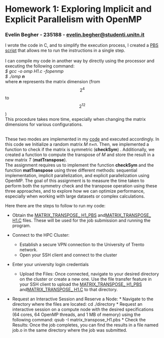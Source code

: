 # **Homework 1: Exploring Implicit and Explicit Parallelism with OpenMP** <br>
### Evelin Begher - 235188 - evelin.begher@studenti.unitn.it <br>

I wrote the code in C, and to simplify the execution process, I created a [PBS script](matrix_transpose_H1.pbs) that allows me to run the instructions in a single step.<br>
<br>
I can compile my code in another way by directly using the processor and executing the following command: <br>
*$ gcc -o omp H1.c -fopenmp <br>
$ ./omp **n*** <br>
where ***n*** represents the matrix dimension (from $$2^4$$ to $$2^{12}$$)<br>
This procedure takes more time, especially when changing the matrix dimensions for various configurations. <br>
<br>

These two modes are implemented in my [code](matrix_transpose_H1.c) and executed accordingly. In this code we Initialize a random matrix *M* *n×n*. Then, we implemented a function to check if the matrix is symmetric (**checkSym**) . Additionally, we created a function to compute the transpose of *M* and store the result in a new matrix *T* (**matTranspose**). <br>
The assignment requires us to implement the function **checkSym** and the function **matTranspose** using three different methods: sequential implementation, implicit parallelization, and explicit parallelization using OpenMP. The goal of this assignment is to measure the time taken to perform both the symmetry check and the transpose operation using these three approaches, and to explore how we can optimize performance, especially when working with large datasets or complex calculations.

Here there are the steps to follow to run my code: 

* Obtain the [MATRIX_TRANSPOSE_ H1_PBS](matrix_transpose_H1.pbs) and[MATRIX_TRANSPOSE_ H1.C](matrix_transpose_H1.c) files. These will be used for the job submission and running the program.

* Connect to the HPC Cluster:

    * Establish a secure VPN connection to the University of Trento network.
    * Open your SSH client and connect to the cluster

*  Enter your university login credentials 
      * Upload the Files: Once connected, navigate to your desired directory on the cluster or create a new one. Use the file transfer feature in your SSH client to upload the [MATRIX_TRANSPOSE_ H1_PBS](matrix_transpose_H1.pbs) and[MATRIX_TRANSPOSE_ H1.C](matrix_transpose_H1.c) to that directory.

* Request an Interactive Session and Reserve a Node:
      * Navigate to the directory where the files are located: cd ./directory
      * Request an interactive session on a compute node with the desired specifications (64 cores, 64 OpenMP threads, and 1 MB of memory) using the following command: qsub -I matrix_transpose_H1.pbs
      * Check the Results: Once the job completes, you can find the results in a file named job.o in the same directory where the job was submitted.




